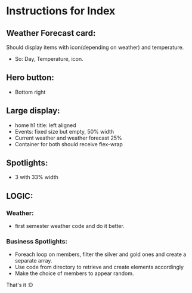 # Instructions for Index

## Weather Forecast card:
Should display items with icon(depending on weather) and temperature.
- So: Day, Temperature, icon.

## Hero button: 
- Bottom right

## Large display:
- home h1 title: left aligned
- Events: fixed size but empty, 50% width
- Current weather and weather forecast 25%
- Container for both should receive flex-wrap

## Spotlights: 
- 3 with 33% width

## LOGIC:

### Weather: 
- first semester weather code and do it better.
### Business Spotlights: 
- Foreach loop on members, filter the silver and gold ones and create a separate array.
- Use code from directory to retrieve and create elements accordingly
- Make the choice of members to appear random.

That's it :D


